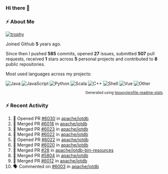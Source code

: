 ### Hi there 👋

### :zap: About Me

[![trophy](https://github-profile-trophy.vercel.app/?username=HTHou&theme=onedark)](https://github.com/ryo-ma/github-profile-trophy)
   
Joined Github **5** years ago.

Since then I pushed **585** commits, opened **27** issues, submitted **507** pull requests, received **1** stars across **5** personal projects and contributed to **8** public repositories.

Most used languages across my projects:

![Java](https://img.shields.io/static/v1?style=flat-square&label=%E2%A0%80&color=555&labelColor=%23b07219&message=Java%EF%B8%B194.4%25)
![JavaScript](https://img.shields.io/static/v1?style=flat-square&label=%E2%A0%80&color=555&labelColor=%23f1e05a&message=JavaScript%EF%B8%B11.4%25)
![Python](https://img.shields.io/static/v1?style=flat-square&label=%E2%A0%80&color=555&labelColor=%233572A5&message=Python%EF%B8%B10.7%25)
![Scala](https://img.shields.io/static/v1?style=flat-square&label=%E2%A0%80&color=555&labelColor=%23c22d40&message=Scala%EF%B8%B10.6%25)
![C++](https://img.shields.io/static/v1?style=flat-square&label=%E2%A0%80&color=555&labelColor=%23f34b7d&message=C%2B%2B%EF%B8%B10.6%25)
![Shell](https://img.shields.io/static/v1?style=flat-square&label=%E2%A0%80&color=555&labelColor=%2389e051&message=Shell%EF%B8%B10.4%25)
![Vue](https://img.shields.io/static/v1?style=flat-square&label=%E2%A0%80&color=555&labelColor=%2341b883&message=Vue%EF%B8%B10.3%25)
![Other](https://img.shields.io/static/v1?style=flat-square&label=%E2%A0%80&color=555&labelColor=%23ededed&message=Other%EF%B8%B11.2%25)

<p align="right"><sub>Generated using <a href="https://github.com/marketplace/actions/profile-readme-stats">teoxoy/profile-readme-stats</a></sub></p>


<!--![](https://github.com/HTHou/HTHou/blob/output/github-contribution-grid-snake.svg)-->

<!--![Haonan Hou's github stats](https://github-readme-stats.vercel.app/api?username=HTHou&count_private=true&show_icons=true&theme=onedark)-->

<!--![Haonan Hou's wakatime stats](https://github-readme-stats.vercel.app/api/wakatime?username=HTHou&layout=compact&theme=onedark)-->

<!--![Top Langs](https://github-readme-stats.vercel.app/api/top-langs/?username=HTHou&theme=onedark&layout=compact)-->

### :zap: Recent Activity
<!--START_SECTION:activity-->
1. 💪 Opened PR [#6030](https://github.com/apache/iotdb/pull/6030) in [apache/iotdb](https://github.com/apache/iotdb)
2. 🎉 Merged PR [#6018](https://github.com/apache/iotdb/pull/6018) in [apache/iotdb](https://github.com/apache/iotdb)
3. 🎉 Merged PR [#6023](https://github.com/apache/iotdb/pull/6023) in [apache/iotdb](https://github.com/apache/iotdb)
4. 🎉 Merged PR [#6022](https://github.com/apache/iotdb/pull/6022) in [apache/iotdb](https://github.com/apache/iotdb)
5. 💪 Opened PR [#6022](https://github.com/apache/iotdb/pull/6022) in [apache/iotdb](https://github.com/apache/iotdb)
6. 🎉 Merged PR [#6020](https://github.com/apache/iotdb/pull/6020) in [apache/iotdb](https://github.com/apache/iotdb)
7. 🎉 Merged PR [#28](https://github.com/apache/iotdb-bin-resources/pull/28) in [apache/iotdb-bin-resources](https://github.com/apache/iotdb-bin-resources)
8. 🎉 Merged PR [#5804](https://github.com/apache/iotdb/pull/5804) in [apache/iotdb](https://github.com/apache/iotdb)
9. 🎉 Merged PR [#6012](https://github.com/apache/iotdb/pull/6012) in [apache/iotdb](https://github.com/apache/iotdb)
10. 🗣 Commented on [#6003](https://github.com/apache/iotdb/issues/6003) in [apache/iotdb](https://github.com/apache/iotdb)
<!--END_SECTION:activity-->

<!--
**HTHou/HTHou** is a ✨ _special_ ✨ repository because its `README.md` (this file) appears on your GitHub profile.

Here are some ideas to get you started:

- 🔭 I’m currently working on ...
- 🌱 I’m currently learning ...
- 👯 I’m looking to collaborate on ...
- 🤔 I’m looking for help with ...
- 💬 Ask me about ...
- 📫 How to reach me: ...
- 😄 Pronouns: ...
- ⚡ Fun fact: ...
-->
